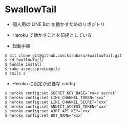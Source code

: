 # SwallowTail

* 個人用の LINE Bot を動かすためのリポジトリ
* Heroku で動かすことを前提としている

* 起動手順

```
$ git clone git@github.com:kasaharu/SwallowTail.git
$ cd SwallowTail/
$ bundle install
$ rake assets:precompile
$ rails s
```

* Heroku に設定が必要な config

```
$ heroku config:set SECRET_KEY_BASE=`rake secret`
$ heroku config:set LINE_CHANNEL_TOKEN='xxx’
$ heroku config:set LINE_CHANNEL_SECRET=’xxx’
$ heroku config:set ANNICT_ACCESS_TOKEN='xxx’
$ heroku config:set A3RT_API_KEY='xxx’
$ heroku config:set BOT_NAME='xxx’
```
